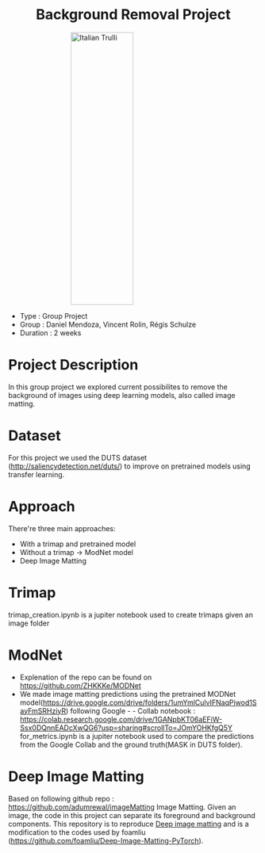<h1 align="center"> <strong>Background Removal Project</strong> </h1>

<img src="https://fiverr-res.cloudinary.com/images/q_auto,f_auto/gigs/185668043/original/8de09be1d5623082611e6733021943e7908c8891/do-photoshop-background-removal.png" alt="Italian Trulli" width="1000" height="550" style="display: block;
  margin-left: auto;
  margin-right: auto;
  width: 50%;">


- Type : Group Project
- Group : Daniel Mendoza, Vincent Rolin, Régis Schulze
- Duration : 2 weeks

# Project Description

In this group project we explored current possibilites to remove the background of images using deep learning models, also called image matting.

# Dataset

For this project we used the DUTS dataset (http://saliencydetection.net/duts/) to improve on pretrained models using transfer learning.

# Approach

There're three main approaches: 
- With a trimap and pretrained model  
- Without a trimap -> ModNet model
- Deep Image Matting

# Trimap

trimap_creation.ipynb is a jupiter notebook used to create trimaps given an image folder

# ModNet

- Explenation of the repo can be found on https://github.com/ZHKKKe/MODNet
- We made image matting predictions using the pretrained MODNet model(https://drive.google.com/drive/folders/1umYmlCulvIFNaqPjwod1SayFmSRHziyR) following Google - - Collab notebook : https://colab.research.google.com/drive/1GANpbKT06aEFiW-Ssx0DQnnEADcXwQG6?usp=sharing#scrollTo=JOmYOHKfgQ5Y
for_metrics.ipynb is a jupiter notebook used to compare the predictions from the Google Collab and the ground truth(MASK in DUTS folder).

# Deep Image Matting

Based on following github repo : https://github.com/adumrewal/imageMatting
Image Matting. Given an image, the code in this project can separate its foreground and background components.
This repository is to reproduce [Deep image matting](https://arxiv.org/abs/1703.03872) and is a modification to the codes used by foamliu (https://github.com/foamliu/Deep-Image-Matting-PyTorch).
